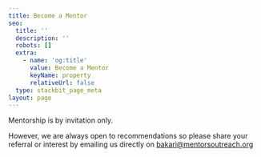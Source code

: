 ```yaml
---
title: Become a Mentor
seo:
  title: ''
  description: ''
  robots: []
  extra:
    - name: 'og:title'
      value: Become a Mentor
      keyName: property
      relativeUrl: false
  type: stackbit_page_meta
layout: page
---
```

Mentorship is by invitation only.

However, we are always open to recommendations so please share your referral or interest by emailing us directly on [bakari@mentorsoutreach.org](mailto:bakari@mentorsoutreach.org?subject=Become%20a%20Mentor)
